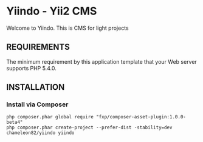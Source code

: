 Yiindo - Yii2 CMS
================================

Welcome to Yiindo. This is CMS for light projects

REQUIREMENTS
------------

The minimum requirement by this application template that your Web server supports PHP 5.4.0.

INSTALLATION
------------

### Install via Composer
~~~
php composer.phar global require "fxp/composer-asset-plugin:1.0.0-beta4"
php composer.phar create-project --prefer-dist -stability=dev chameleon82/yiindo yiindo
~~~
